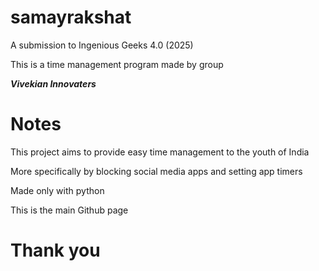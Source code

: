 # samayrakshat

A submission to Ingenious Geeks 4.0 (2025)

This is a time management program made by group

***Vivekian Innovaters***

# Notes

This project aims to provide easy time management to the youth of India

More specifically by blocking social media apps and setting app timers

Made only with python

This is the main Github page

# Thank you
